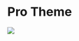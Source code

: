 # Pro Theme



![](https://cloud.githubusercontent.com/assets/378023/8842525/4215f26c-3136-11e5-9d94-d2c078a05d24.png)
